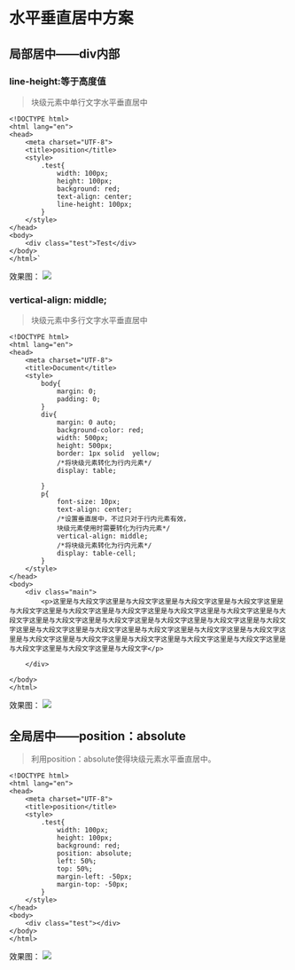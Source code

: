 # 水平垂直居中方案
## 局部居中——div内部
### line-height:等于高度值
>块级元素中单行文字水平垂直居中


```
<!DOCTYPE html>
<html lang="en">
<head>
    <meta charset="UTF-8">
    <title>position</title>
    <style>
        .test{
            width: 100px;
            height: 100px;
            background: red;
            text-align: center;
			line-height: 100px;
        }
    </style>
</head>
<body>
    <div class="test">Test</div>
</body>
</html>`
```
效果图：
![](http://i.imgur.com/kIjHCkX.png)

### vertical-align: middle;
>块级元素中多行文字水平垂直居中

```
<!DOCTYPE html>
<html lang="en">
<head>
	<meta charset="UTF-8">
	<title>Document</title>
	<style>
		body{
			margin: 0;
			padding: 0;
		}
		div{
			margin: 0 auto;
			background-color: red;
			width: 500px;
			height: 500px;
			border: 1px solid  yellow;
			/*将块级元素转化为行内元素*/
			display: table;
			
		}
		p{
			font-size: 10px;
			text-align: center;
			/*设置垂直居中，不过只对于行内元素有效，
			块级元素使用时需要转化为行内元素*/
			vertical-align: middle;
			/*将块级元素转化为行内元素*/
			display: table-cell;
		}
	</style>
</head>
<body>
	<div class="main">
		<p>这里是与大段文字这里是与大段文字这里是与大段文字这里是与大段文字这里是与大段文字这里是与大段文字这里是与大段文字这里是与大段文字这里是与大段文字这里是与大段文字这里是与大段文字这里是与大段文字这里是与大段文字这里是与大段文字这里是与大段文字这里是与大段文字这里是与大段文字这里是与大段文字这里是与大段文字这里是与大段文字这里是与大段文字这里是与大段文字这里是与大段文字这里是与大段文字这里是与大段文字这里是与大段文字这里是与大段文字这里是与大段文字</p>
		
	</div>
	
</body>
</html>
```
效果图：
![](http://i.imgur.com/gpq7odh.png)

## 全局居中——position：absolute
>利用position：absolute使得块级元素水平垂直居中。

```
<!DOCTYPE html>
<html lang="en">
<head>
    <meta charset="UTF-8">
    <title>position</title>
    <style>
        .test{
            width: 100px;
            height: 100px;
            background: red;
            position: absolute;
            left: 50%;
            top: 50%;
			margin-left: -50px;
			margin-top: -50px;
        }
    </style>
</head>
<body>
    <div class="test"></div>
</body>
</html>
```
效果图：
![](http://i.imgur.com/b73MlQR.png)